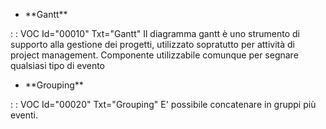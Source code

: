 - \*\*Gantt\*\*

 :  : VOC Id="00010" Txt="Gantt"
Il diagramma gantt è uno strumento di supporto alla gestione dei progetti, utilizzato sopratutto per attività di project management.
Componente utilizzabile comunque per segnare qualsiasi tipo di evento

- \*\*Grouping\*\*

 :  : VOC Id="00020" Txt="Grouping"
E' possibile concatenare in gruppi più eventi.




